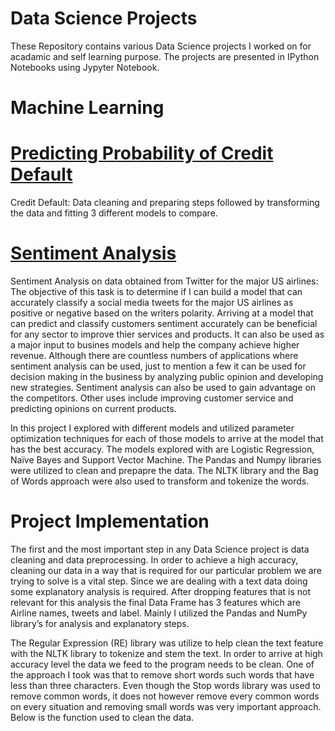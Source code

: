 # **Data Science Projects**

These Repository contains various Data Science projects I worked on for acadamic and self learning purpose. The projects are presented in IPython Notebooks using Jypyter Notebook.


# Machine Learning 

# [Predicting Probability of Credit Default](https://github.com/hayelomDS/Data_Science_Projects/tree/master/credit_default)
Credit Default: Data cleaning and preparing steps followed by transforming the data and fitting 3 different models to compare. 
	
# [Sentiment Analysis](https://github.com/hayelomDS/Data_Science_Projects/tree/master/sentiment%20analysis%20for%20US%20airlines)
Sentiment Analysis on data obtained from Twitter for the major US airlines: The objective of this task is to determine if I can build a model that can accurately classify a social media tweets for the major US airlines as positive or negative based on the writers polarity. Arriving at a model that can predict and classify customers sentiment accurately can be beneficial for any sector to improve thier services and products. It can also be used as a major input to busines models and help the company achieve higher revenue. Although there are countless numbers of applications where sentiment analysis can be used, just to mention a few it can be used for decision making in the business by analyzing public opinion and developing new strategies. Sentiment analysis can also be used to gain advantage on the competitors. Other uses include improving customer service and predicting opinions on current products.

In this project I explored with different models and utilized parameter optimization techniques for each of those models to arrive at the model that has the best accuracy. The models explored with are Logistic Regression, Naïve Bayes and Support Vector Machine. The Pandas and Numpy libraries were utilized to clean and prepapre the data. The NLTK library and the Bag of Words approach were also used to transform and tokenize the words. 

# Project Implementation

The first and the most important step in any Data Science project is data cleaning and data preprocessing. In order to achieve a high accuracy, cleaning our data in a way that is required for our particular problem we are trying to solve is a vital step. Since we are dealing with a text data doing some explanatory analysis is required. After dropping features that is not relevant for this analysis the final Data Frame has 3 features which are Airline names, tweets and label. Mainly I utilized the Pandas and NumPy library’s for analysis and explanatory steps.

The Regular Expression (RE) library was utilize to help clean the text feature with the NLTK library to tokenize and stem the text. In order to arrive at high accuracy level the data we feed to the program needs to be clean. One of the approach I took was that to remove short words such words that have less than three characters. Even though the Stop words library was used to remove common words, it does not however remove every common words on every situation and removing small words was very important approach. Below is the function used to clean the data.



